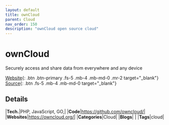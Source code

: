 ```yaml
---
layout: default
title: ownCloud
parent: Cloud
nav_order: 150
description: "ownCloud open source cloud"
---
```


# ownCloud

Securely access and share data from everywhere and any device

[Website](https://owncloud.org/){: .btn .btn-primary .fs-5 .mb-4 .mb-md-0 .mr-2 target="_blank"} 
[Source](https://github.com/owncloud/){: .btn .fs-5 .mb-4 .mb-md-0 target="_blank"}

## Details

|**Tech.**|PHP, JavaScript, GO,|
|**Code**|https://github.com/owncloud/|
|**Websites**|https://owncloud.org/|
|**Categories**|Cloud|
|**Blogs**| |
|**Tags**|cloud|
